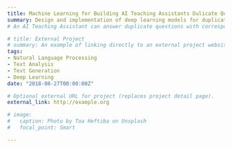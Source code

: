 ```yaml
---
title: Machine Learning for Building AI Teaching Assistants Dulicate Question Detection
summary: Design and implementation of deep learning models for duplicate question detection
# An AI Teaching Assistant can answer duplicate questions with corresponding answers in our database. Therefore, how to detect duplicate questions accurately has been a major problem. In this project, we first introduce our baseline method, the vanilla GRU model, to detect duplicate questions. We then propose and analyze several methods to improve the accuracy. They can be divided into two categories: Improving the model, including using deeper neural network, LSTM networks, Convolutional neural networks, adding POS tags; Or creating augmented dataset, especially applying Variational Auto Encoder (VAE) to generating duplicate questions. Our bidrectional Gated Recurrent Network with augmented data achieved 0.859 accuracy and 0.859 F1 score on QUORA dataset.

# title: External Project
# summary: An example of linking directly to an external project website using `external_link`.
tags:
- Natural Language Processing
- Text Analysis
- Text Generation
- Deep Learning
date: "2018-08-27T00:00:00Z"

# Optional external URL for project (replaces project detail page).
external_link: http://example.org

# image:
#   caption: Photo by Toa Heftiba on Unsplash
#   focal_point: Smart

---
```

